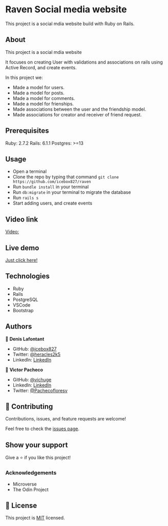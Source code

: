# Raven Social media website

This project is a social mdia website build with Ruby on Rails.

## About

This project is a social mdia website

It focuses on creating User with validations and associations on rails using Active Record, and create events.

In this project we:
- Made a model for users.
- Made a model for posts.
- Made a model for comments.
- Made a model for frienships.
- Made associations between the user and the friendship model.
- Made associations for creator and receiver of friend request.

## Prerequisites

Ruby: 2.7.2 Rails: 6.1.1 Postgres: >=13

## Usage

- Open a terminal
- Clone the repo by typing that command `git clone https://github.com/icebox827/raven` 
- Run `bundle install` in your terminal
- Run `db:migrate` in your terminal to migrate the database
- Run `rails s`
- Start adding users, and create events

## Video link
[Video:](https://www.loom.com/share/f052f8a997114a94955e89264668d5cd)

## Live demo
[Just click here!](https://salty-woodland-00933.herokuapp.com/)

## Technologies

- Ruby
- Rails
- PostgreSQL
- VSCode
- Bootstrap

## Authors

👤 **Denis Lafontant**

- GitHub: [@icebox827](https://github.com/icebox827)
- Twitter: [@heracles2k5](https://twitter.com/@heracles2k5)
- LinkedIn: [LinkedIn](https://www.linkedin.com/in/denis-lafontant/)

👤 **Victor Pacheco**

- GitHub: [@vichuge](https://github.com/vichuge)
- LinkedIn: [LinkedIn](https://www.linkedin.com/in/victor-pacheco-7946aab2/)
- Twitter: [@Pachecofloresv](https://twitter.com/Pachecofloresv)


## 🤝 Contributing

Contributions, issues, and feature requests are welcome!

Feel free to check the [issues page](https://github.com/icebox827/raven/issues/3).

## Show your support

Give a ⭐️ if you like this project!

### Acknowledgements

- Microverse
- The Odin Project

## 📝 License

This project is [MIT](./LICENSE) licensed.